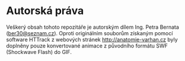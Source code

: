 # Autorská práva

Veškerý obsah tohoto repozitáře je autorským dílem Ing. Petra Bernata (ber30@seznam.cz). Oproti originálním souborům získaným pomocí software HTTrack z webových stránek http://anatomie-varhan.cz byly doplněny pouze konvertované animace z původního formátu SWF (Shockwave Flash) do GIF.